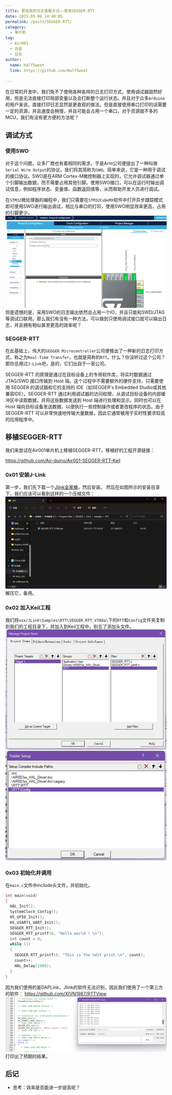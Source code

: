```yaml
---
title: 更高效的日志查看方式——使用SEGGER-RTT
date: 2023-05-06 14:48:05
permalink: /posts/SEGGER-RTT/
category:
  - 单片机
tag:
  - Air001
  - 合宙
  - 日志
author: 
  name: HalfSweet
  link: https://github.com/HalfSweet

---
```


在日常的开发中，我们免不了使用各种各样的日志打印方式，使用调试器固然好用，但是无法直接打印局部变量以及会打断整个运行状态。并且对于众多`Arduino`的用户来说，直接打印日志显然是更直观的做法。但是直接使用串口打印的话需要一定的资源，并且速度会稍慢，并且可能会占用一个串口，对于资源就不多的MCU，我们有没有更方便的方法呢？
<!-- more -->
## 调试方式
### 使用SWO
对于这个问题，众多厂商也有着相同的需求，于是Arm公司便提出了一种叫做`Serial Wire Output`的协议，我们将其简称为`SWO`。简单来说，它是一种用于调试的接口协议。SWO是在ARM Cortex-M微控制器上实现的，它允许调试器通过单个引脚输出数据，而不需要占用其他引脚。使用SWO接口，可以在运行时输出调试信息，例如程序状态、变量值、函数返回值等，从而帮助开发人员进行调试。

在`STM32`微处理器的编程中，我们只需要在`STM32CubeMX`软件中打开异步跟踪模式即可使用SWO进行输出调试，相比与串口的打印，使用SWO明显效率更高，占用的引脚更少。
![](../.vuepress/public/img/2023-05-06-15-04-58.png)
但是遗憾的是，采用SWO的日志输出依然会占用一个IO，并且只能和SWD/JTAG等调试口联用。那么我们有没有一种方法，可以做到只使用调试接口就可以输出日志，并且拥有相似甚至更高的效率呢？

### SEGGER-RTT
在此基础上，伟大的`SEGGER Microcontroller`公司便推出了一种新的日志打印方式，称之为`Real-Time Transfer`，也就是简称的`RTT`。什么？你没听过这个公司？那你总用过`J-Link`吧，是的，它们出自于一家公司。

SEGGER-RTT 的原理是通过在目标设备上的专用软件库，将实时数据通过 JTAG/SWD 接口传输到 Host 端。这个过程中不需要额外的硬件支持，只需要使用 SEGGER 的调试器和它的支持的 IDE（如SEGGER's Embedded Studio或其他兼容IDE）。SEGGER-RTT 通过利用调试器的访问权限，从调试目标设备的内部缓冲区中读取数据，并将这些数据发送到 Host 端进行处理和显示。同时也可以在 Host 端向目标设备发送数据，以便执行一些控制操作或者更改程序的状态。由于 SEGGER-RTT 可以非常快速地传输大量数据，因此它通常被用于实时性要求较高的应用程序中。

## 移植SEGGER-RTT
我们来尝试在Air001单片机上移植SEGGER-RTT。移植好的工程开源链接：

<https://github.com/Air-duino/Air001-SEGGER-RTT-Keil>

### 0x01 安装J-Link
第一步，我们先下载一个[Jlink全家桶](https://www.segger.com/downloads/jlink/#J-LinkSoftwareAndDocumentationPack)，然后安装。
然后在如图所示的安装目录下，我们应该可以看到这样的一个压缩文件：
![](../.vuepress/public/img/2023-05-06-15-21-02.png)
解压它，备用。

### 0x02 加入Keil工程
我们将`xxx/JLink\Samples\RTT\SEGGER_RTT_V788a\`下的`RTT`和`Config`文件夹复制到我们的工程目录下，并加入到Keil工程中，别忘了添加头文件。
![](../.vuepress/public/img/2023-05-06-15-29-11.png)
![](../.vuepress/public/img/2023-05-06-15-29-39.png)

### 0x03 初始化并调用
在`main.c`文件中include头文件，并初始化。
```c
int main(void)
{
  HAL_Init();
  SystemClock_Config();
  HS_GPIO_Init();
  HS_USART1_UART_Init();
  SEGGER_RTT_Init();
  SEGGER_RTT_printf(0, "Hello world ! \n");
  int count = 0;
  while (1)
  {
    SEGGER_RTT_printf(0, "This is the %dst print \n", count);
    count++;
    HAL_Delay(1000);
  }
}
```
因为我们使用的是DAPLink，Jlink的软件无法识别，因此我们使用了一个第三方的软件：
<https://github.com/XIVN1987/RTTView>
![](../.vuepress/public/img/2023-05-06-15-39-02.png)
打印出了预期的结果。

## 后记
* 思考：效率是否能进一步提高呢？
